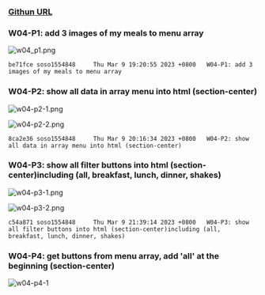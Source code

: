 ### [Githun URL](https://github.com/soso1554848/1112-1N-js-demo-211410831.git)

### W04-P1: add 3 images of my meals to menu array

![w04_p1.png](https://mfwasdjpuvjgzkkjlnrx.supabase.co/storage/v1/object/sign/demo-31/w04/w04-p1.png?token=eyJhbGciOiJIUzI1NiIsInR5cCI6IkpXVCJ9.eyJ1cmwiOiJkZW1vLTMxL3cwNC93MDQtcDEucG5nIiwiaWF0IjoxNjc4MzYwMzkxLCJleHAiOjE3MDk4OTYzOTF9.7kpQSoqld0t1uTORxoz4OLpMsKR3cvyoOL1j7ABGbQc&t=2023-03-09T11%3A13%3A11.831Z)

```
be71fce soso1554848     Thu Mar 9 19:20:55 2023 +0800   W04-P1: add 3 images of my meals to menu array
```

### W04-P2: show all data in array menu into html (section-center)

![w04-p2-1.png](https://mfwasdjpuvjgzkkjlnrx.supabase.co/storage/v1/object/sign/demo-31/w04/w04-p2-1.png?token=eyJhbGciOiJIUzI1NiIsInR5cCI6IkpXVCJ9.eyJ1cmwiOiJkZW1vLTMxL3cwNC93MDQtcDItMS5wbmciLCJpYXQiOjE2NzgzNjQwNjgsImV4cCI6MTcwOTkwMDA2OH0.XdbIkd1_Wk0yc7R3xZwsZY7jdsl3okqZKEMaTOsNsMM&t=2023-03-09T12%3A14%3A28.940Z)

![w04-p2-2.png](https://mfwasdjpuvjgzkkjlnrx.supabase.co/storage/v1/object/sign/demo-31/w04/w04-p2-2.png?token=eyJhbGciOiJIUzI1NiIsInR5cCI6IkpXVCJ9.eyJ1cmwiOiJkZW1vLTMxL3cwNC93MDQtcDItMi5wbmciLCJpYXQiOjE2NzgzNjQxMzMsImV4cCI6MTcwOTkwMDEzM30.Lwn6YyHEtB0eU5Oz6LRa9BvmomLvy9NU6E7WWH9Knx8&t=2023-03-09T12%3A15%3A33.397Z)

```
8ca2e36 soso1554848     Thu Mar 9 20:16:34 2023 +0800   W04-P2: show all data in array menu into html (section-center)
```

### W04-P3: show all filter buttons into html (section-center)including (all, breakfast, lunch, dinner, shakes) 

![w04-p3-1.png](https://mfwasdjpuvjgzkkjlnrx.supabase.co/storage/v1/object/sign/demo-31/w04/w04-p3-1.png?token=eyJhbGciOiJIUzI1NiIsInR5cCI6IkpXVCJ9.eyJ1cmwiOiJkZW1vLTMxL3cwNC93MDQtcDMtMS5wbmciLCJpYXQiOjE2NzgzNjkwNzEsImV4cCI6MTcwOTkwNTA3MX0.7FToiRQDmDW8NhqwUC-94nmpTsVcEiw5grcNmXaFxeI&t=2023-03-09T13%3A37%3A51.585Z)

![w04-p3-2.png](https://mfwasdjpuvjgzkkjlnrx.supabase.co/storage/v1/object/sign/demo-31/w04/w04-p3-2.png?token=eyJhbGciOiJIUzI1NiIsInR5cCI6IkpXVCJ9.eyJ1cmwiOiJkZW1vLTMxL3cwNC93MDQtcDMtMi5wbmciLCJpYXQiOjE2NzgzNjkwODgsImV4cCI6MTcwOTkwNTA4OH0.w9mxcdsfz8R0jcrEduHQXVNWDmuOizNlJ4VrsCoT9wg&t=2023-03-09T13%3A38%3A09.179Z)

```
c54a871 soso1554848     Thu Mar 9 21:39:14 2023 +0800   W04-P3: show all filter buttons into html (section-center)including (all, breakfast, lunch, dinner, shakes)
```

### W04-P4: get buttons from menu array, add 'all' at the beginning (section-center)

![w04-p4-1]()

```

```
